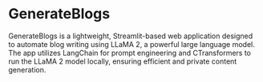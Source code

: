 # GenerateBlogs
GenerateBlogs is a lightweight, Streamlit-based web application designed to automate blog writing using LLaMA 2, a powerful large language model. The app utilizes LangChain for prompt engineering and CTransformers to run the LLaMA 2 model locally, ensuring efficient and private content generation.
